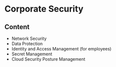 # Corporate Security

## Content
* Network Security
* Data Protection
* Identity and Access Management (for employees)
* Secret Management
* Cloud Security Posture Management

